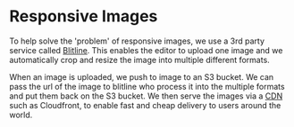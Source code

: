 Responsive Images
============

To help solve the 'problem' of responsive images, we use a 3rd party service called [Blitline](www.blitline.com). 
This enables the editor to upload one image and we automatically crop and resize the image into multiple different formats.

When an image is uploaded, we  push to image to an S3 bucket. We can pass the url of the image to blitline who process it into the multiple formats and put them back on the S3 bucket.
We then serve the images via a [CDN](cdn.html) such as Cloudfront, to enable fast and cheap delivery to users around the world.